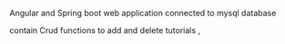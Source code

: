 Angular and Spring boot web application connected to mysql database

contain Crud functions to add and delete  tutorials ,
